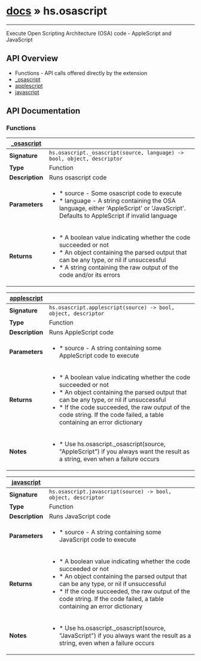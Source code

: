 # [docs](index.md) » hs.osascript
---

Execute Open Scripting Architecture (OSA) code - AppleScript and JavaScript


## API Overview
* Functions - API calls offered directly by the extension
 * [_osascript](#_osascript)
 * [applescript](#applescript)
 * [javascript](#javascript)

## API Documentation

### Functions

| [_osascript](#_osascript)         |                                                                                     |
| --------------------------------------------|-------------------------------------------------------------------------------------|
| **Signature**                               | `hs.osascript._osascript(source, language) -> bool, object, descriptor`                                                                    |
| **Type**                                    | Function                                                                     |
| **Description**                             | Runs osascript code                                                                     |
| **Parameters**                              | <ul><li> * source - Some osascript code to execute</li><li> * language - A string containing the OSA language, either 'AppleScript' or 'JavaScript'. Defaults to AppleScript if invalid language</li></ul> |
| **Returns**                                 | <ul><li> * A boolean value indicating whether the code succeeded or not</li><li> * An object containing the parsed output that can be any type, or nil if unsuccessful</li><li> * A string containing the raw output of the code and/or its errors</li></ul>          |

| [applescript](#applescript)         |                                                                                     |
| --------------------------------------------|-------------------------------------------------------------------------------------|
| **Signature**                               | `hs.osascript.applescript(source) -> bool, object, descriptor`                                                                    |
| **Type**                                    | Function                                                                     |
| **Description**                             | Runs AppleScript code                                                                     |
| **Parameters**                              | <ul><li> * source - A string containing some AppleScript code to execute</li></ul> |
| **Returns**                                 | <ul><li> * A boolean value indicating whether the code succeeded or not</li><li> * An object containing the parsed output that can be any type, or nil if unsuccessful</li><li> * If the code succeeded, the raw output of the code string. If the code failed, a table containing an error dictionary</li></ul>          |
| **Notes**                                   | <ul><li> * Use hs.osascript._osascript(source, "AppleScript") if you always want the result as a string, even when a failure occurs</li></ul>                |

| [javascript](#javascript)         |                                                                                     |
| --------------------------------------------|-------------------------------------------------------------------------------------|
| **Signature**                               | `hs.osascript.javascript(source) -> bool, object, descriptor`                                                                    |
| **Type**                                    | Function                                                                     |
| **Description**                             | Runs JavaScript code                                                                     |
| **Parameters**                              | <ul><li> * source - A string containing some JavaScript code to execute</li></ul> |
| **Returns**                                 | <ul><li> * A boolean value indicating whether the code succeeded or not</li><li> * An object containing the parsed output that can be any type, or nil if unsuccessful</li><li> * If the code succeeded, the raw output of the code string. If the code failed, a table containing an error dictionary</li></ul>          |
| **Notes**                                   | <ul><li> * Use hs.osascript._osascript(source, "JavaScript") if you always want the result as a string, even when a failure occurs</li></ul>                |

